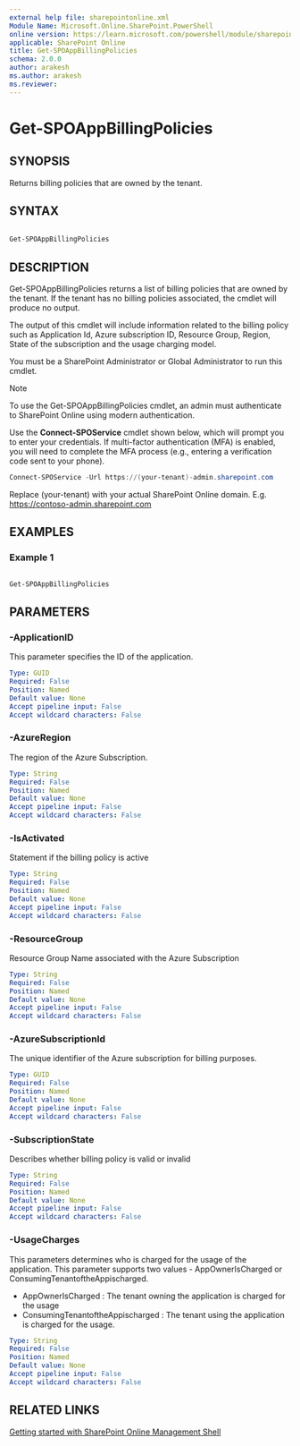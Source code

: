 ```yaml
---
external help file: sharepointonline.xml
Module Name: Microsoft.Online.SharePoint.PowerShell
online version: https://learn.microsoft.com/powershell/module/sharepoint-online/Get-SPOAppBillingPolicies
applicable: SharePoint Online
title: Get-SPOAppBillingPolicies
schema: 2.0.0
author: arakesh
ms.author: arakesh
ms.reviewer:
---
```


# Get-SPOAppBillingPolicies

## SYNOPSIS

Returns billing policies that are owned by the tenant.

## SYNTAX

```powershell

Get-SPOAppBillingPolicies
```

## DESCRIPTION

Get-SPOAppBillingPolicies returns a list of billing policies that are owned by the tenant. If the tenant has no billing policies associated, the cmdlet will produce no output. 

The output of this cmdlet will include information related to the billing policy such as Application Id, Azure subscription ID, Resource Group, Region, State of the subscription and the usage charging model.

You must be a SharePoint Administrator or Global Administrator to run this cmdlet.

> [!NOTE]
> To use the Get-SPOAppBillingPolicies cmdlet, an admin must authenticate to SharePoint Online using modern authentication.
>
> Use the **Connect-SPOService** cmdlet shown below, which will prompt you to enter your credentials. If multi-factor authentication (MFA) is enabled, you will need to complete the MFA process (e.g., entering a verification code sent to your phone).
> 
>```powershell
> Connect-SPOService -Url https://(your-tenant)-admin.sharepoint.com
>```
> Replace (your-tenant) with your actual SharePoint Online domain. E.g. https://contoso-admin.sharepoint.com

## EXAMPLES

### Example 1

```powershell

Get-SPOAppBillingPolicies

```

## PARAMETERS

### -ApplicationID

This parameter specifies the ID of the  application.
 
```yaml
Type: GUID
Required: False
Position: Named
Default value: None
Accept pipeline input: False
Accept wildcard characters: False
```

### -AzureRegion

The region of the Azure Subscription.
 
```yaml
Type: String
Required: False
Position: Named
Default value: None
Accept pipeline input: False
Accept wildcard characters: False
```
### -IsActivated

Statement if the billing policy is active
 
```yaml
Type: String
Required: False
Position: Named
Default value: None
Accept pipeline input: False
Accept wildcard characters: False
```

### -ResourceGroup

Resource Group Name associated with the Azure Subscription
 
```yaml
Type: String
Required: False
Position: Named
Default value: None
Accept pipeline input: False
Accept wildcard characters: False
```
### -AzureSubscriptionId

The unique identifier of the Azure subscription for billing purposes.
 
```yaml
Type: GUID
Required: False
Position: Named
Default value: None
Accept pipeline input: False
Accept wildcard characters: False
```

### -SubscriptionState

Describes whether billing policy is valid or invalid
 
```yaml
Type: String
Required: False
Position: Named
Default value: None
Accept pipeline input: False
Accept wildcard characters: False
```
### -UsageCharges

This parameters determines who is charged for the usage of the application. This parameter supports two values  - AppOwnerIsCharged or ConsumingTenantoftheAppischarged.
- AppOwnerIsCharged : The tenant owning the application is charged for the usage
- ConsumingTenantoftheAppischarged : The tenant using the application is charged for the usage.
 
```yaml
Type: String
Required: False
Position: Named
Default value: None
Accept pipeline input: False
Accept wildcard characters: False
```
## RELATED LINKS

[Getting started with SharePoint Online Management Shell](/powershell/sharepoint/sharepoint-online/connect-sharepoint-online?view=sharepoint-ps)
